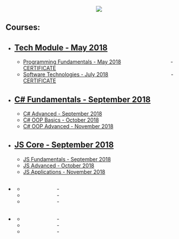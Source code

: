 <a href="https://softuni.bg"><p  align="center"><img  src="https://softuni.bg/content/images/svg-logos/software-university-logo.svg"  /></p></a>

## Courses:

  - [Tech Module - May 2018](https://github.com/sdkamenov/SoftUni/tree/master/Tech%20Module)
	   --- 
	   -	[Programming Fundamentals - May 2018](https://github.com/sdkamenov/SoftUni/tree/master/Tech%20Module/Programming%20Fundamentals)                                  -  [CERTIFICATE](https://softuni.bg/certificates/details/55658/d89e2db5)
	   -	[Software Technologies - July 2018](https://github.com/sdkamenov/SoftUni/tree/master/Tech%20Module/Software%20Technologies)                                                   -   [CERTIFICATE](https://softuni.bg/certificates/details/56728/42902bf4) 
  
  
  - [C# Fundamentals - September 2018](https://github.com/sdkamenov/SoftUni/tree/master/C%23%20Fundamentals)
	  ---
	  - [C# Advanced - September 2018](https://github.com/sdkamenov/SoftUni/tree/master/C%23%20Fundamentals/C%23%20Advanced)
	  - [C# OOP Basics - October 2018](https://github.com/sdkamenov/SoftUni/tree/master/C%23%20Fundamentals/C%23%20OOP%20Basics)
	  - [C# OOP Advanced - November 2018](https://github.com/sdkamenov/SoftUni/tree/master/C%23%20Fundamentals/C%23%20OOP%20Advanced)
	  
   
  - [JS Core - September 2018](https://github.com/sdkamenov/SoftUni/tree/master/JS%20Core)
	  ---
	  - [JS Fundamentals - September 2018](https://github.com/sdkamenov/SoftUni/tree/master/JS%20Core/JS%20Fundamentals)
	  - [JS Advanced - October 2018](https://github.com/sdkamenov/SoftUni/tree/master/JS%20Core/JS%20Advanced)
	  - [JS Applications - November 2018](https://github.com/sdkamenov/SoftUni/tree/master/JS%20Core/JS%20Applications) 
   
  - [](https://github.com/sdkamenov/SoftUni/tree/master/JS%20Core)
	  ---
	  - [](https://github.com/sdkamenov/SoftUni/tree/master/JS%20Core/JS%20Fundamentals)                       -  []()
	  - [](https://github.com/sdkamenov/SoftUni/tree/master/JS%20Core/JS%20Advanced)                       -  []()
	  - [](https://github.com/sdkamenov/SoftUni/tree/master/JS%20Core/JS%20Applications)                        -  []()
	  
  - [](https://github.com/sdkamenov/SoftUni/tree/master/JS%20Core)
	  ---
	  - [](https://github.com/sdkamenov/SoftUni/tree/master/JS%20Core/JS%20Fundamentals)                       -  []()
	  - [](https://github.com/sdkamenov/SoftUni/tree/master/JS%20Core/JS%20Advanced)                       -  []()
	  - [](https://github.com/sdkamenov/SoftUni/tree/master/JS%20Core/JS%20Applications)                        -  []()
